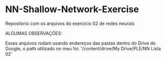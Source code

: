 # NN-Shallow-Network-Exercise
Repositorio com os arquivos do exercicio 02 de redes neurais


ALGUMAS OBSERVAÇÕES:

Esses arquivos rodam usando endereços das pastas dentro do Drive do Google, o path utilizado no meu foi: '/content/drive/My Drive/PLE/NN Lista 02'
